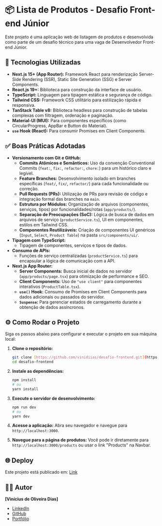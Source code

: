 # 📦 Lista de Produtos - Desafio Front-end Júnior

Este projeto é uma aplicação web de listagem de produtos e desenvolvida como parte de um desafio técnico para uma vaga de Desenvolvedor Front-end Júnior.

## 🚀 Tecnologias Utilizadas

* **Next.js 15+ (App Router):** Framework React para renderização Server-Side Rendering (SSR), Static Site Generation (SSG) e Server Components.
* **React.js 19+:** Biblioteca para construção da interface de usuário.
* **TypeScript:** Linguagem para tipagem estática e segurança de código.
* **Tailwind CSS:** Framework CSS utilitário para estilização rápida e responsiva.
* **TanStack Table v8:** Biblioteca headless para construção de tabelas complexas com filtragem, ordenação e paginação.
* **Material-UI (MUI):** Para componentes específicos (como CircularProgress, AppBar e Button do Material).
* **`use` Hook (React):** Para consumir Promises em Client Components.

## ✅ Boas Práticas Adotadas

* **Versionamento com Git e GitHub:**
    * **Commits Atômicos e Semânticos:** Uso da convenção Conventional Commits (`feat:`, `fix:`, `refactor:`, `chore:`) para um histórico claro e legível.
    * **Feature Branches:** Desenvolvimento isolado em branches específicas (`feat/`, `fix/`, `refactor/`) para cada funcionalidade ou correção.
    * **Pull Requests (PRs):** Utilização de PRs para revisão de código e integração formal das branches na `main`.
    * **Estrutura por Módulos:** Organização de arquivos (componentes, serviços, tipos) por funcionalidades/rotas (`app/products/`).
    * **Separação de Preocupações (SoC):** Lógica de busca de dados em arquivos de serviço (`productService.ts`), UI em componentes, estilos em Tailwind CSS.
    * **Componentes Reutilizáveis:** Criação de componentes UI genéricos (`Input`, `Select`, `Product Table`) na pasta `src/components/ui/`.
* **Tipagem com TypeScript:**
    * Tipagem de componentes, serviços e tipos de dados.
* **Consumo de APIs:**
    * Funções de serviço centralizadas (`productService.ts`) para encapsular a lógica de comunicação com a API.
* **Next.js App Router:**
    * **Server Components:** Busca inicial de dados no servidor (`app/products/page.tsx`) para otimização de performance e SEO.
    * **Client Components:** Uso de `"use client"` para componentes interativos (`ProductTable.tsx`).
    * **`use()` Hook:** Consumo de Promises em Client Components para dados adicionais ou passados do servidor.
    * **`Suspense`:** Para gerenciar estados de carregamento durante a obtenção de dados assíncronos.

## ⚙️ Como Rodar o Projeto

Siga os passos abaixo para configurar e executar o projeto em sua máquina local:

1.  **Clone o repositório:**
    ```bash
    git clone [https://github.com/vinidiias/desafio-frontend.git](https://github.com/vinidiias/desafio-frontend.git)
    cd desafio-frontend
    ```

2.  **Instale as dependências:**
    ```bash
    npm install
    # ou
    yarn install
    ```

3.  **Execute o servidor de desenvolvimento:**
    ```bash
    npm run dev
    # ou
    yarn dev
    ```

4.  **Acesse a aplicação:**
    Abra seu navegador e navegue para `http://localhost:3000`.

5.  **Navegue para a página de produtos:**
    Você pode ir diretamente para `http://localhost:3000/products` ou usar o link "Products" na Navbar.

## 🌐 Deploy

Este projeto está publicado em: [Link](https://desafio-frontend-puce.vercel.app/)

## 🧑‍💻 Autor

**[Vinícius de Oliveira Dias]**

* [LinkedIn](https://www.linkedin.com/in/vinicius-diass/)
* [GitHub](https://github.com/vinidiias)
* [Portfólio](https://my-portfolio-three-plum-56.vercel.app/)